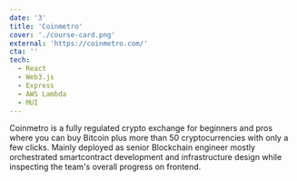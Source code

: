 ```yaml
---
date: '3'
title: 'Coinmetro'
cover: './course-card.png'
external: 'https://coinmetro.com/'
cta: ''
tech:
  - React
  - Web3.js
  - Express
  - AWS Lambda
  - MUI
---
```


Coinmetro is a fully regulated crypto exchange for beginners and pros where you can buy Bitcoin plus more than 50 cryptocurrencies with only a few clicks. Mainly deployed as senior <a>Blockchain</a> engineer mostly orchestrated smartcontract development and infrastructure design while inspecting the team's overall progress on frontend.
